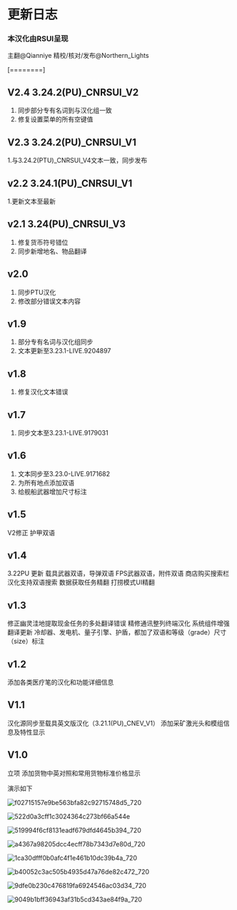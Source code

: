 # 更新日志
### 本汉化由RSUI呈现
主翻@Qianniye
精校/核对/发布@Northern_Lights

[========]

## V2.4 3.24.2(PU)_CNRSUI_V2
1. 同步部分专有名词到与汉化组一致
2. 修复设置菜单的所有空键值

## V2.3 3.24.2(PU)_CNRSUI_V1
1.与3.24.2(PTU)_CNRSUI_V4文本一致，同步发布

## v2.2 3.24.1(PU)_CNRSUI_V1
1.更新文本至最新

## v2.1 3.24(PU)_CNRSUI_V3
1. 修复货币符号错位
2. 同步新增地名、物品翻译

## v2.0
1. 同步PTU汉化
2. 修改部分错误文本内容

## v1.9
1. 部分专有名词与汉化组同步
2. 文本更新至3.23.1-LIVE.9204897

## v1.8
1. 修复汉化文本错误

## v1.7
1. 同步文本至3.23.1-LIVE.9179031

## v1.6
1. 文本同步至3.23.0-LIVE.9171682
2. 为所有地点添加双语
3. 给舰船武器增加尺寸标注

## v1.5
V2修正
护甲双语

## v1.4
3.22PU 更新
载具武器双语，导弹双语
FPS武器双语，附件双语
商店购买搜索栏汉化支持双语搜索
数据获取任务精翻
打捞模式UI精翻

## v1.3
修正幽灵洼地提取现金任务的多处翻译错误
精修通讯整列终端汉化
系统组件增强翻译更新
冷却器、发电机、量子引擎、护盾，都加了双语和等级（grade）尺寸（size）标注

## v1.2
添加各类医疗笔的汉化和功能详细信息

## V1.1
汉化源同步至载具英文版汉化（3.21.1(PU)_CNEV_V1）
添加采矿激光头和模组信息及特性显示

## V1.0
立项
添加货物中英对照和常用货物标准价格显示


演示如下

![f02715157e9be563bfa82c92715748d5_720](https://github.com/acewinner1999/LocalizationData/assets/24372596/ba6f267d-ab24-4b07-9c39-13304f4cfed9)

![522d0a3cff1c3024364c273bf66a544e](https://github.com/acewinner1999/LocalizationData/assets/24372596/326e784d-ab34-452b-9ae2-4780f1433d65)

![519994f6cf8131eadf679dfd4645b394_720](https://github.com/acewinner1999/LocalizationData/assets/24372596/75d6f914-8e07-4e15-9954-241c5e63f724)

![a4367a98205dcc4ecff78b7343d7e80d_720](https://github.com/acewinner1999/LocalizationData/assets/24372596/2fba9fb8-a9b4-487b-8a1d-8067370c0ee9)

![1ca30dfff0b0afc4f1e461b10dc39b4a_720](https://github.com/acewinner1999/LocalizationData/assets/24372596/250a140e-e157-4094-b725-214dc9a102b7)

![b40052c3ac505b4935d47a76de82c472_720](https://github.com/acewinner1999/LocalizationData/assets/24372596/80160db4-ac7b-4dc4-aafb-bab61948f6ff)

![9dfe0b230c476819fa6924546ac03d34_720](https://github.com/acewinner1999/LocalizationData/assets/24372596/6eef4773-3cf6-4de0-9f64-d662354d99e7)

![9049b1bff36943af31b5cd343ae84f9a_720](https://github.com/acewinner1999/LocalizationData/assets/24372596/cd23afe7-c2d1-4f48-b4dc-afe8a362de4b)
